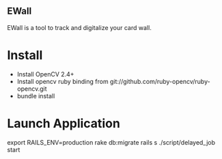 EWall
----------------------

EWall is a tool to track and digitalize your card wall.

Install
======================

* Install OpenCV 2.4+
* Install opencv ruby binding from git://github.com/ruby-opencv/ruby-opencv.git
* bundle install

Launch Application
======================

  export RAILS_ENV=production
  rake db:migrate
  rails s
  ./script/delayed_job start

